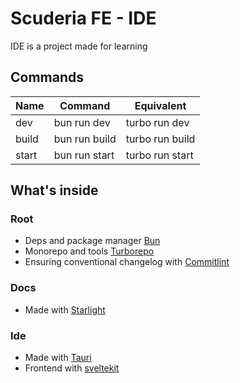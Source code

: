 # Scuderia FE - IDE

IDE is a project made for learning

## Commands

| Name  | Command       | Equivalent      |
| ----- | ------------- | --------------- |
| dev   | bun run dev   | turbo run dev   |
| build | bun run build | turbo run build |
| start | bun run start | turbo run start |

## What's inside

### Root

- Deps and package manager [Bun](https://bun.sh)
- Monorepo and tools [Turborepo](https://turbo.build)
- Ensuring conventional changelog with [Commitlint](https://commitlint.js.org)

### Docs

- Made with [Starlight](https://starlight.astro.build/it/)

### Ide

- Made with [Tauri](https://tauri.app)
- Frontend with [sveltekit](https://kit.svelte.dev/)
